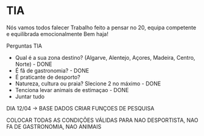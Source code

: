# TIA
Nós vamos todos falecer
Trabalho feito a pensar no 20, equipa competente e equilibrada emocionalmente
Bem haja!

Perguntas TIA
- Qual é a sua zona destino? (Algarve, Alentejo, Açores, Madeira, Centro, Norte) - DONE
- É fã de gastronomia? - DONE
- É praticante de desporto? 
- Natureza, cultura ou praia? Slecione 2 no máximo - DONE
- Tenciona levar animais de estimaçao - DONE
- Juntar tudo


DIA 12/04 -> BASE DADOS CRIAR FUNÇOES DE PESQUISA

COLOCAR TODAS AS CONDIÇÕES VÁLIDAS PARA NAO DESPORTISTA, NAO FA DE GASTRONOMIA, NAO ANIMAIS